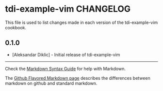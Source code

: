 tdi-example-vim CHANGELOG
=========================

This file is used to list changes made in each version of the tdi-example-vim cookbook.

0.1.0
-----
- [Aleksandar Diklic] - Initial release of tdi-example-vim

- - -
Check the [Markdown Syntax Guide](http://daringfireball.net/projects/markdown/syntax) for help with Markdown.

The [Github Flavored Markdown page](http://github.github.com/github-flavored-markdown/) describes the differences between markdown on github and standard markdown.
